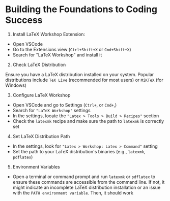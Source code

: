 # Building the Foundations to Coding Success

1. Install LaTeX Workshop Extension:

- Open VSCode
- Go to the Extensions view (```Ctrl+Shift+X``` or ```Cmd+Shift+X```)
- Search for "LaTeX Workshop" and install it

2. Check LaTeX Distribution

Ensure you have a LaTeX distribution installed on your system. Popular distributions include ```TeX Live``` (recommended for most users) or ```MiKTeX``` (for Windows)

3. Configure LaTeX Workshop

- Open VSCode and go to Settings (```Ctrl+```, or ```Cmd+```,)
- Search for ```"LaTeX Workshop"``` settings
- In the settings, locate the ```"Latex > Tools > Build > Recipes"``` section
- Check the ```latexmk``` recipe and make sure the path to ```latexmk``` is correctly set

4. Set LaTeX Distribution Path

- In the settings, look for ```"Latex > Workshop: Latex > Command"``` setting
- Set the path to your LaTeX distribution's binaries (e.g., ```latexmk```, ```pdflatex```)

5. Environment Variables

- Open a terminal or command prompt and run ```latexmk``` or ```pdflatex``` to ensure these commands are accessible from the command line. 
If not, it might indicate an incomplete LaTeX distribution installation or an issue with the ```PATH environment variable```. Then, it should work